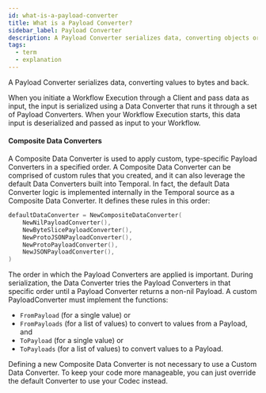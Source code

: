 ```yaml
---
id: what-is-a-payload-converter
title: What is a Payload Converter?
sidebar_label: Payload Converter
description: A Payload Converter serializes data, converting objects or values to bytes and back.
tags:
  - term
  - explanation
---
```


A Payload Converter serializes data, converting values to bytes and back.

When you initiate a Workflow Execution through a Client and pass data as input, the input is serialized using a Data Converter that runs it through a set of Payload Converters.
When your Workflow Execution starts, this data input is deserialized and passed as input to your Workflow.

#### Composite Data Converters

A Composite Data Converter is used to apply custom, type-specific Payload Converters in a specified order.
A Composite Data Converter can be comprised of custom rules that you created, and it can also leverage the default Data Converters built into Temporal.
In fact, the default Data Converter logic is implemented internally in the Temporal source as a Composite Data Converter. It defines these rules in this order:

```go
defaultDataConverter = NewCompositeDataConverter(
    NewNilPayloadConverter(),
    NewByteSlicePayloadConverter(),
    NewProtoJSONPayloadConverter(),
    NewProtoPayloadConverter(),
    NewJSONPayloadConverter(),
)
```

The order in which the Payload Converters are applied is important.
During serialization, the Data Converter tries the Payload Converters in that specific order until a Payload Converter returns a non-nil Payload.
A custom PayloadConverter must implement the functions:

- `FromPayload` (for a single value) or
- `FromPayloads` (for a list of values) to convert to values from a Payload, and
- `ToPayload` (for a single value) or
- `ToPayloads` (for a list of values) to convert values to a Payload.

Defining a new Composite Data Converter is not necessary to use a Custom Data Converter. To keep your code more manageable, you can just override the default Converter to use your Codec instead.
